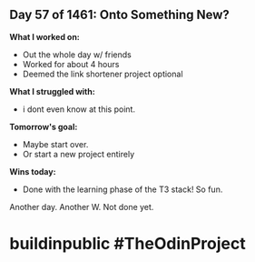 ## Day 57 of 1461: Onto Something New?

**What I worked on:**

- Out the whole day w/ friends
- Worked for about 4 hours
- Deemed the link shortener project optional

**What I struggled with:**

- i dont even know at this point.

**Tomorrow's goal:**

- Maybe start over.
- Or start a new project entirely

**Wins today:**

- Done with the learning phase of the T3 stack! So fun.

Another day. Another W. Not done yet.

# buildinpublic #TheOdinProject
